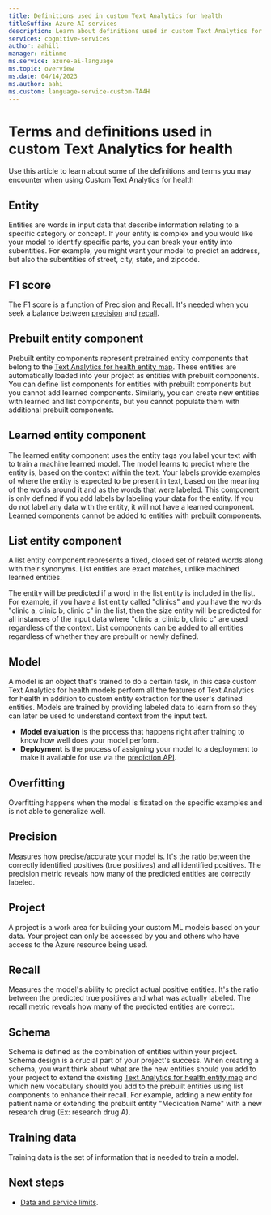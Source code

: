 ```yaml
---
title: Definitions used in custom Text Analytics for health
titleSuffix: Azure AI services
description: Learn about definitions used in custom Text Analytics for health
services: cognitive-services
author: aahill
manager: nitinme
ms.service: azure-ai-language
ms.topic: overview
ms.date: 04/14/2023
ms.author: aahi
ms.custom: language-service-custom-TA4H
---
```


# Terms and definitions used in custom Text Analytics for health

Use this article to learn about some of the definitions and terms you may encounter when using Custom Text Analytics for health

## Entity
Entities are words in input data that describe information relating to a specific category or concept. If your entity is complex and you would like your model to identify specific parts, you can break your entity into subentities. For example, you might want your model to predict an address, but also the subentities of street, city, state, and zipcode. 

## F1 score
The F1 score is a function of Precision and Recall. It's needed when you seek a balance between [precision](#precision) and [recall](#recall).

## Prebuilt entity component

Prebuilt entity components represent pretrained entity components that belong to the [Text Analytics for health entity map](../../text-analytics-for-health/concepts/health-entity-categories.md). These entities are automatically loaded into your project as entities with prebuilt components. You can define list components for entities with prebuilt components but you cannot add learned components. Similarly, you can create new entities with learned and list components, but you cannot populate them with additional prebuilt components.


## Learned entity component

The learned entity component uses the entity tags you label your text with to train a machine learned model. The model learns to predict where the entity is, based on the context within the text. Your labels provide examples of where the entity is expected to be present in text, based on the meaning of the words around it and as the words that were labeled. This component is only defined if you add labels by labeling your data for the entity. If you do not label any data with the entity, it will not have a learned component. Learned components cannot be added to entities with prebuilt components.

## List entity component
A list entity component represents a fixed, closed set of related words along with their synonyms. List entities are exact matches, unlike machined learned entities.

The entity will be predicted if a word in the list entity is included in the list. For example, if you have a list entity called "clinics" and you have the words "clinic a, clinic b, clinic c" in the list, then the size entity will be predicted for all instances of the input data where "clinic a, clinic b, clinic c" are used regardless of the context. List components can be added to all entities regardless of whether they are prebuilt or newly defined.

## Model
A model is an object that's trained to do a certain task, in this case custom Text Analytics for health models perform all the features of Text Analytics for health in addition to custom entity extraction for the user's defined entities. Models are trained by providing labeled data to learn from so they can later be used to understand context from the input text.

* **Model evaluation** is the process that happens right after training to know how well does your model perform.
* **Deployment** is the process of assigning your model to a deployment to make it available for use via the [prediction API](https://aka.ms/ct-runtime-swagger).

## Overfitting

Overfitting happens when the model is fixated on the specific examples and is not able to generalize well.

## Precision
Measures how precise/accurate your model is. It's the ratio between the correctly identified positives (true positives) and all identified positives. The precision metric reveals how many of the predicted entities are correctly labeled.

## Project
A project is a work area for building your custom ML models based on your data. Your project can only be accessed by you and others who have access to the Azure resource being used.

## Recall
Measures the model's ability to predict actual positive entities. It's the ratio between the predicted true positives and what was actually labeled. The recall metric reveals how many of the predicted entities are correct.


## Schema
Schema is defined as the combination of entities within your project. Schema design is a crucial part of your project's success. When creating a schema, you want think about what are the new entities should you add to your project to extend the existing [Text Analytics for health entity map](../../text-analytics-for-health/concepts/health-entity-categories.md) and which new vocabulary should you add to the prebuilt entities using list components to enhance their recall. For example, adding a new entity for patient name or extending the prebuilt entity "Medication Name" with a new research drug (Ex: research drug A).

## Training data
Training data is the set of information that is needed to train a model.


## Next steps

* [Data and service limits](service-limits.md).

